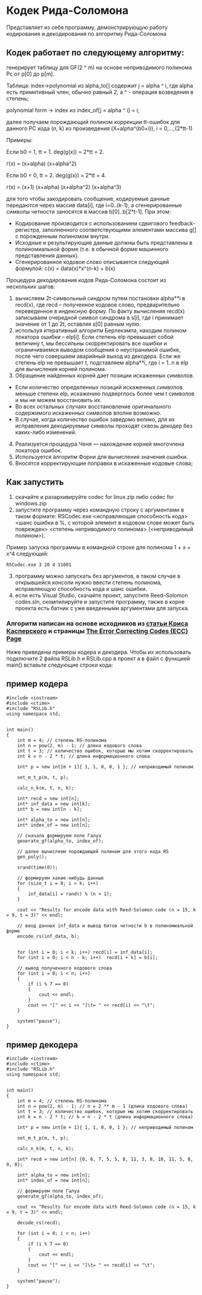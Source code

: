 # Кодек Рида-Соломона

Представляет из себя программу, демонстрирующую работу кодирования и декодирования по алгоритму Рида-Соломона

## Кодек работает по следующему алгоритму:

генерирует таблицу для GF(2 ^ m) на основе неприводимого полинома Pc от p[0] до p[m].

Таблица:
index->polynomial из alpha_to[] содержит j = alpha ^ i, где alpha есть примитивный член, обычно равный 2,
а ^ - операция возведения в степень;

polynomial form -> index из index_of[j = alpha ^ i] = i;

далее получаем порождающий полином коррекции tt-ошибок для данного РС кода (n, k)
из произведения (X+alpha^(b0+i)), i = 0,...,(2*tt-1)

Примеры:

Если b0 = 1, tt = 1. deg(g(x)) = 2*tt = 2.

г(х) = (х+alpha) (х+alpha^2)

Если b0 = 0, tt = 2. deg(g(x)) = 2*tt = 4.

г(х) = (х+1) (х+alpha) (х+alpha^2) (х+alpha^3)

для того чтобы закодировать сообщение, кодируемые данные передаются через массив data[i], где i=0..(k-1), а сгенерированные символы четности заносятся в массив b[0]..b[2*t-1]. При этом:
- Кодирование производится с использованием сдвигового feedback-регистра, заполненного соответствующими элементами массива g[] с порожденным полиномом внутри.
- Исходные и результирующие данные должны быть представлены в полиномиальной форме (т.е. в обычной форме машинного представления данных).
- Сгенерированное кодовое слово описывается следующей формулой:
с(x) = data(x)*x^(n-k) + b(x)

Процедура декодирования кодов Рида-Соломона состоит из нескольких шагов: 
1) вычисляем 2t-символьный синдром путем постановки alpha**i в recd(x), где recd – полученное кодовое слово, предварительно переведенное в индексную форму. По факту вычисления recd(x) записываем очередной символ синдрома в s[i], где i принимает значение от 1 до 2t, оставляя s[0] равным нулю.
2) используя итеративный алгоритм Берлекэмпа, находим полином локатора ошибки – elp[i].
Если степень elp превышает собой величину t, мы бессильны скорректировать все ошибки и ограничиваемся выводом сообщения о неустранимой ошибке, после чего совершаем аварийный выход из декодера.
Если же степень elp не превышает t, подставляем alpha**i, где i = 1..n в elp для вычисления
корней полинома.
3) Обращение найденных корней дает позиции искаженных символов. 
- Если количество определенных позиций искаженных символов меньше степени elp, искажению подверглось более чем t
символов и мы не можем восстановить их.
- Во всех остальных случаях восстановление оригинального
содержимого искаженных символов вполне возможно.
- В случае, когда количество ошибок заведомо велико,
для их исправления декодируемые символы проходят сквозь декодер без каких-либо изменений.
4) Реализуется процедура Ченя — нахождение корней многочлена локатора ошибок.
5) Используется алгоритм Форни для вычисления значения ошибки.
6) Вносятся корректирующие поправки в искаженные кодовые слова;

## Как запустить
1) скачайте и разархивируйте codec for linux.zip либо codec for windows.zip 
2) запустите программу через командную строку с аргументами в таком формате: RSCodec.exe <исправляющая способность кода> <шанс ошибки в %, с которой элемент в кодовом слове может быть поврежден> <степень неприводимого полинома> (<неприводимый полином>).

Пример запуска программы в командной строке для полинома 1 + x + x^4 следующий:
```
RSCodec.exe 3 20 4 11001
```
3) программу можно запускать без аргументов, в таком случае в открывшейся консоли нужно ввести степень полинома, исправляющую способность кода и шанс ошибки.
4) если есть Visual Studio, скачайте проект, запустите Reed–Solomon codes.sln, скомпилируйте и запустите программу, также в корне проекта есть батник с уже введенными аргументами для запуска.

### Алгоритм написан на основе исходников из [статьи Криса Касперского](http://samag.ru/archive/article/211) и страницы [The Error Correcting Codes (ECC) Page](http://www.eccpage.com/)

Ниже приведены примеры кодера и декодера. Чтобы их использовать подключите 2 файла RSLib.h и RSLib.cpp в проект а в файл с функцией main() вставьте следующие строки кода:

## пример кодера

```
#include <iostream>
#include <ctime>
#include "RSLib.h"
using namespace std;


int main()
{
    int m = 4; // степень RS-полинома
    int n = pow(2, m) - 1; // длина кодового слова
    int t = 3; // количество ошибок, которые мы хотим скорректировать
    int k = n - 2 * t; // длина информационного слова

    int* p = new int[m + 1]{ 1, 1, 0, 0, 1 }; // неприводимый полином

    set_m_t_p(m, t, p);

    calc_n_k(m, t, n, k);

    int* recd = new int[n];
    int* inf_data = new int[k];
    int* b = new int[n - k];

    int* alpha_to = new int[n];
    int* index_of = new int[n];

    // сначала формируем поле Галуа
    generate_gf(alpha_to, index_of);

    // далее вычисляем порождающий полином для этого кода RS
    gen_poly();

    srand(time(0));

    // формируем какие-нибудь данные
    for (size_t i = 0; i < k; i++)
    {
        inf_data[i] = rand() % (n + 1);
    }

    cout << "Results for encode data with Reed-Solomon code (n = 15, k = 9, t = 3)" << endl;

    // ввод данных inf_data и вывод битов четности b в полиномиальной форме
    encode_rs(inf_data, b);


    for (int i = 0; i < k; i++) recd[i] = inf_data[i];
    for (int i = 0; i < n - k; i++)  recd[i + k] = b[i];

	// вывод полученного кодового слова
    for (int i = 0; i < n; i++)
    {
        if (i % 7 == 0)
        {
            cout << endl;
        }
        cout << "[" << i << "]\t= " << recd[i] << "\t";
    }

    system("pause");
}
```

## пример декодера

```
#include <iostream>
#include <ctime>
#include "RSLib.h"
using namespace std;


int main()
{
    int m = 4; // степень RS-полинома
    int n = pow(2, m) - 1; // n = 2 ** m - 1 (длина кодового слова)
    int t = 3; // количество ошибок, которые мы хотим скорректировать
    int k = n - 2 * t; // k = n - 2 * t (длина информационного слова)

    int* p = new int[m + 1]{ 1, 1, 0, 0, 1 }; // неприводимый полином

    set_m_t_p(m, t, p);

    calc_n_k(m, t, n, k);

    int* recd = new int[n] {0, 6, 7, 5, 5, 8, 11, 3, 8, 10, 11, 5, 8, 0, 8};

    int* alpha_to = new int[n];
    int* index_of = new int[n];

    // формируем поле Галуа
    generate_gf(alpha_to, index_of);

    cout << "Results for encode data with Reed-Solomon code (n = 15, k = 9, t = 3)" << endl;

    decode_rs(recd);

    for (int i = 0; i < n; i++)
    {
        if (i % 7 == 0)
        {
            cout << endl;
        }
        cout << "[" << i << "]\t= " << recd[i] << "\t";
    }

    system("pause");
}
```